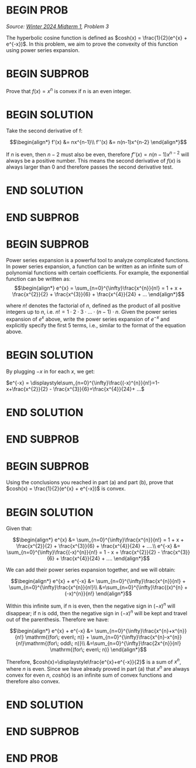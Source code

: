 # BEGIN PROB

<i>Source: [Winter 2024 Midterm 1](../wi24-midterm1/index.html), Problem 3</i>

The hyperbolic cosine function is defined as
$cosh(x) = \frac{1}{2}(e^{x} + e^{-x})$. In this problem, we aim to
prove the convexity of this function using power series expansion.

# BEGIN SUBPROB

Prove that $f(x) = x^{n}$ is convex if n is an even integer.

# BEGIN SOLUTION

Take the second derivative of f: 

$$\begin{align*}
        f'(x) &= nx^{n-1}\\
        f''(x) &= n(n-1)x^{n-2}
\end{align*}$$

If $n$ is even, then $n-2$ must also be even, therefore
$f''(x) = n(n-1)x^{n-2}$ will always be a positive number. This means
the second derivative of $f(x)$ is always larger than $0$ and therefore
passes the second derivative test.

# END SOLUTION

# END SUBPROB

# BEGIN SUBPROB

Power series expansion is a powerful tool to analyze
complicated functions. In power series expansion, a function can be
written as an infinite sum of polynomial functions with certain
coefficients. For example, the exponential function can be written as:
$$\begin{align*}
        e^{x} = \sum_{n=0}^{\infty}\frac{x^{n}}{n!} = 1 + x + \frac{x^{2}}{2} + \frac{x^{3}}{6} + \frac{x^{4}}{24} + ...
\end{align*}$$ 

where $n!$ denotes the factorial of $n$, defined as the
product of all positive integers up to $n$, i.e.
$n! = 1\cdot 2\cdot 3\cdot  ... \cdot (n-1)\cdot  n$. Given the power
series expansion of $e^{x}$ above, write the power series expansion of
$e^{-x}$ and explicitly specify the first 5 terms, i.e., similar to the
format of the equation above.
<!-- 
Equation [\[exp_expand\]](#exp_expand){reference-type="ref"
reference="exp_expand"}: -->

# BEGIN SOLUTION

By plugging $-x$ in for each $x$, we get:

$e^{-x} = \displaystyle\sum_{n=0}^{\infty}\frac{(-x)^{n}}{n!}=1-x+\frac{x^{2}}{2} - \frac{x^{3}}{6}+\frac{x^{4}}{24}+ ...$

# END SOLUTION

# END SUBPROB 

# BEGIN SUBPROB

Using the conclusions you reached in part (a) and part (b), prove
that $cosh(x) = \frac{1}{2}(e^{x} + e^{-x})$ is convex.


# BEGIN SOLUTION

Given that: 

$$\begin{align*}
        e^{x} &= \sum_{n=0}^{\infty}\frac{x^{n}}{n!} = 1 + x + \frac{x^{2}}{2} + \frac{x^{3}}{6} + \frac{x^{4}}{24} + ....\\
        e^{-x} &= \sum_{n=0}^{\infty}\frac{(-x)^{n}}{n!} = 1 - x + \frac{x^{2}}{2} - \frac{x^{3}}{6} + \frac{x^{4}}{24} + ....
\end{align*}$$

We can add their power series expansion together, and we
will obtain: 

$$\begin{align*}
        e^{x} + e^{-x} &= \sum_{n=0}^{\infty}\frac{x^{n}}{n!} + \sum_{n=0}^{\infty}\frac{x^{n}}{n!}\\
        &=\sum_{n=0}^{\infty}\frac{(x)^{n} + (-x)^{n}}{n!}
\end{align*}$$ 

Within this infinite sum, if n is even, then the
negative sign in $(-x)^{n}$ will disappear; if n is odd, then the
negative sign in $(-x)^{n}$ will be kept and travel out of the
parenthesis. Therefore we have: 

$$\begin{align*}
        e^{x} + e^{-x} &= \sum_{n=0}^{\infty}\frac{x^{n}+x^{n}}{n!} \mathrm{(for\; even\; n)} + \sum_{n=0}^{\infty}\frac{x^{n}-x^{n}}{n!}\mathrm{(for\; odd\; n)}\\
        &=\sum_{n=0}^{\infty}\frac{2x^{n}}{n!} \mathrm{(for\; even\; n)}
\end{align*}$$

Therefore, $cosh(x)=\displaystyle\frac{e^{x}+e^{-x}}{2}$ is a sum of
$x^{n}$, where $n$ is even. Since we have already proved in part (a) that $x^{n}$
are always convex for even $n$, $cosh(x)$ is an infinite sum of convex
functions and therefore also convex.

# END SOLUTION

# END SUBPROB

# END PROB